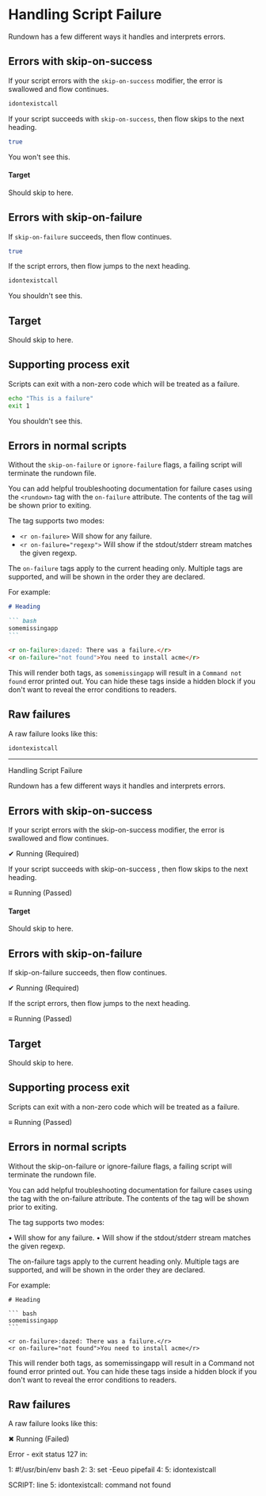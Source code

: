 # Handling Script Failure

Rundown has a few different ways it handles and interprets errors.

## Errors with skip-on-success

If your script errors with the `skip-on-success` modifier, the error is swallowed and flow continues.

``` bash skip-on-success
idontexistcall
```

If your script succeeds with `skip-on-success`, then flow skips to the next heading.

``` bash skip-on-success
true
```

You won't see this.

#### Target

Should skip to here.

## Errors with skip-on-failure

If `skip-on-failure` succeeds, then flow continues.

``` bash skip-on-failure
true
```

If the script errors, then flow jumps to the next heading.

``` bash skip-on-failure
idontexistcall
```

You shouldn't see this.

## Target

Should skip to here.

## Supporting process exit

Scripts can exit with a non-zero code which will be treated as a failure.

``` bash skip-on-failure
echo "This is a failure"
exit 1
```

You shouldn't see this.

## Errors in normal scripts

Without the `skip-on-failure` or `ignore-failure` flags, a failing script will terminate the rundown file.

You can add helpful troubleshooting documentation for failure cases using the `<rundown>` tag with the `on-failure` attribute. The contents of the tag will be shown prior to exiting.

The tag supports two modes:

* `<r on-failure>` Will show for any failure.
* `<r on-failure="regexp">` Will show if the stdout/stderr stream matches the given regexp.

The `on-failure` tags apply to the current heading only. Multiple tags are supported, and will be shown in the order they are declared.

For example:

~~~ markdown reveal norun
# Heading

``` bash
somemissingapp
```

<r on-failure>:dazed: There was a failure.</r>
<r on-failure="not found">You need to install acme</r>
~~~

This will render both tags, as `somemissingapp` will result in a `Command not found` error printed out. You can hide these tags inside a hidden block if you don't want to reveal the error conditions to readers.

## Raw failures

A raw failure looks like this:

``` bash
idontexistcall
```

-----

Handling Script Failure

  Rundown has a few different ways it handles and interprets errors.


  ## Errors with skip-on-success

  If your script errors with the  skip-on-success  modifier, the error is
  swallowed and flow continues.

  ✔ Running (Required)

  If your script succeeds with  skip-on-success , then flow skips to the next
  heading.

  ≡ Running (Passed)

  #### Target

  Should skip to here.


  ## Errors with skip-on-failure

  If  skip-on-failure  succeeds, then flow continues.

  ✔ Running (Required)

  If the script errors, then flow jumps to the next heading.

  ≡ Running (Passed)

  ## Target

  Should skip to here.

  
  ## Supporting process exit

  Scripts can exit with a non-zero code which will be treated as a failure.

  ≡ Running (Passed)

  ## Errors in normal scripts

  Without the  skip-on-failure  or  ignore-failure  flags, a failing script will
  terminate the rundown file.

  You can add helpful troubleshooting documentation for failure cases using
  the  <rundown>  tag with the  on-failure  attribute. The contents of the tag
  will be shown prior to exiting.

  The tag supports two modes:

  •  <r on-failure>  Will show for any failure.
  •  <r on-failure="regexp">  Will show if the stdout/stderr stream matches the
  given regexp.

  The  on-failure  tags apply to the current heading only. Multiple tags are
  supported, and will be shown in the order they are declared.

  For example:

    # Heading
     
    ``` bash
    somemissingapp
    ```
     
    <r on-failure>:dazed: There was a failure.</r>
    <r on-failure="not found">You need to install acme</r>

  This will render both tags, as  somemissingapp  will result in a  Command 
  not found  error printed out. You can hide these tags inside a hidden block 
  if you don't want to reveal the error conditions to readers.

  
  ## Raw failures

  A raw failure looks like this:

  ✖ Running (Failed)

Error - exit status 127 in:

  1: #!/usr/bin/env bash
  2: 
  3: set -Eeuo pipefail
  4: 
  5: idontexistcall

SCRIPT: line 5: idontexistcall: command not found
